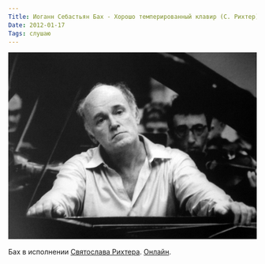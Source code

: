 ```yaml
---
Title: Иоганн Себастьян Бах - Хорошо темперированный клавир (С. Рихтер)
Date: 2012-01-17
Tags: слушаю
---
```


![bach-1.jpg](images/bach-1.jpg)

Бах в исполнении [Святослава Рихтера](http://ru.wikipedia.org/wiki/%D0%A0%D0%B8%D1%85%D1%82%D0%B5%D1%80,_%D0%A1%D0%B2%D1%8F%D1%82%D0%BE%D1%81%D0%BB%D0%B0%D0%B2_%D0%A2%D0%B5%D0%BE%D1%84%D0%B8%D0%BB%D0%BE%D0%B2%D0%B8%D1%87). [Онлайн](http://classic-online.ru/ru/listen/530).